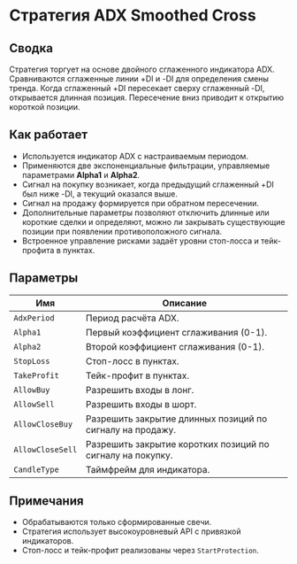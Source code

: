 # Стратегия ADX Smoothed Cross

## Сводка

Стратегия торгует на основе двойного сглаженного индикатора ADX. Сравниваются сглаженные линии +DI и -DI для определения смены тренда. Когда сглаженный +DI пересекает сверху сглаженный -DI, открывается длинная позиция. Пересечение вниз приводит к открытию короткой позиции.

## Как работает

- Используется индикатор ADX с настраиваемым периодом.
- Применяются две экспоненциальные фильтрации, управляемые параметрами **Alpha1** и **Alpha2**.
- Сигнал на покупку возникает, когда предыдущий сглаженный +DI был ниже -DI, а текущий оказался выше.
- Сигнал на продажу формируется при обратном пересечении.
- Дополнительные параметры позволяют отключить длинные или короткие сделки и определяют, можно ли закрывать существующие позиции при появлении противоположного сигнала.
- Встроенное управление рисками задаёт уровни стоп-лосса и тейк-профита в пунктах.

## Параметры

| Имя | Описание |
| ---- | ----------- |
| `AdxPeriod` | Период расчёта ADX. |
| `Alpha1` | Первый коэффициент сглаживания (0-1). |
| `Alpha2` | Второй коэффициент сглаживания (0-1). |
| `StopLoss` | Стоп-лосс в пунктах. |
| `TakeProfit` | Тейк-профит в пунктах. |
| `AllowBuy` | Разрешить входы в лонг. |
| `AllowSell` | Разрешить входы в шорт. |
| `AllowCloseBuy` | Разрешить закрытие длинных позиций по сигналу на продажу. |
| `AllowCloseSell` | Разрешить закрытие коротких позиций по сигналу на покупку. |
| `CandleType` | Таймфрейм для индикатора. |

## Примечания

- Обрабатываются только сформированные свечи.
- Стратегия использует высокоуровневый API с привязкой индикаторов.
- Стоп-лосс и тейк-профит реализованы через `StartProtection`.
